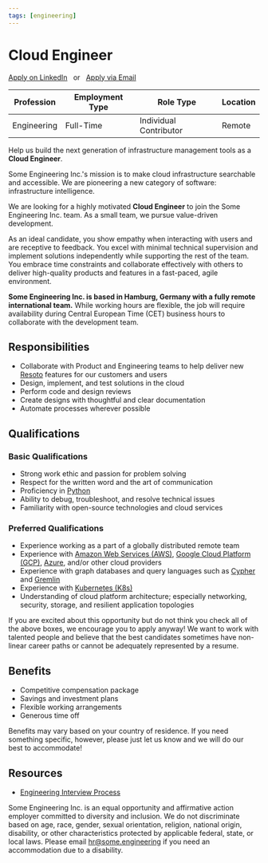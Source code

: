 ```yaml
---
tags: [engineering]
---
```


# Cloud Engineer

<p><a href="https://www.linkedin.com/jobs/view/3018984472" target="_blank" rel="noopener noreferrer" className="button button--primary">Apply on LinkedIn</a> &nbsp; or &nbsp; <a href="mailto:hr@some.engineering" className="button button--primary">Apply via Email</a></p>

| Profession  | Employment Type | Role Type              | Location |
| ----------- | --------------- | ---------------------- | -------- |
| Engineering | Full-Time       | Individual Contributor | Remote   |

Help us build the next generation of infrastructure management tools as a **Cloud Engineer**.

Some Engineering Inc.'s mission is to make cloud infrastructure searchable and accessible. We are pioneering a new category of software: infrastructure intelligence.

We are looking for a highly motivated **Cloud Engineer** to join the Some Engineering Inc. team. As a small team, we pursue value-driven development.

As an ideal candidate, you show empathy when interacting with users and are receptive to feedback. You excel with minimal technical supervision and implement solutions independently while supporting the rest of the team. You embrace time constraints and collaborate effectively with others to deliver high-quality products and features in a fast-paced, agile environment.

**Some Engineering Inc. is based in Hamburg, Germany with a fully remote international team.** While working hours are flexible, the job will require availability during Central European Time (CET) business hours to collaborate with the development team.

## Responsibilities

- Collaborate with Product and Engineering teams to help deliver new [Resoto](https://resoto.com) features for our customers and users
- Design, implement, and test solutions in the cloud
- Perform code and design reviews
- Create designs with thoughtful and clear documentation
- Automate processes wherever possible

## Qualifications

### Basic Qualifications

- Strong work ethic and passion for problem solving
- Respect for the written word and the art of communication
- Proficiency in [Python](https://python.org)
- Ability to debug, troubleshoot, and resolve technical issues
- Familiarity with open-source technologies and cloud services

### Preferred Qualifications

- Experience working as a part of a globally distributed remote team
- Experience with [Amazon Web Services (AWS)](https://aws.amazon.com), [Google Cloud Platform (GCP)](https://console.cloud.google.com), [Azure](https://azure.microsoft.com), and/or other cloud providers
- Experience with graph databases and query languages such as [Cypher](https://neo4j.com/developer/cypher) and [Gremlin](https://tinkerpop.apache.org/gremlin.html)
- Experience with [Kubernetes (K8s)](https://kubernetes.io)
- Understanding of cloud platform architecture; especially networking, security, storage, and resilient application topologies

If you are excited about this opportunity but do not think you check all of the above boxes, we encourage you to apply anyway! We want to work with talented people and believe that the best candidates sometimes have non-linear career paths or cannot be adequately represented by a resume.

## Benefits

- Competitive compensation package
- Savings and investment plans
- Flexible working arrangements
- Generous time off

Benefits may vary based on your country of residence. If you need something specific, however, please just let us know and we will do our best to accommodate!

## Resources

- [Engineering Interview Process](/handbook/hiring/interview-process/engineering)

Some Engineering Inc. is an equal opportunity and affirmative action employer committed to diversity and inclusion. We do not discriminate based on age, race, gender, sexual orientation, religion, national origin, disability, or other characteristics protected by applicable federal, state, or local laws. Please email [hr@some.engineering](mailto:hr@some.engineering) if you need an accommodation due to a disability.
